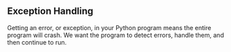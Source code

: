## Exception Handling
Getting an error, or exception, in your Python program means the entire program will crash. We want the program to detect errors, handle them, and then continue to run.  

